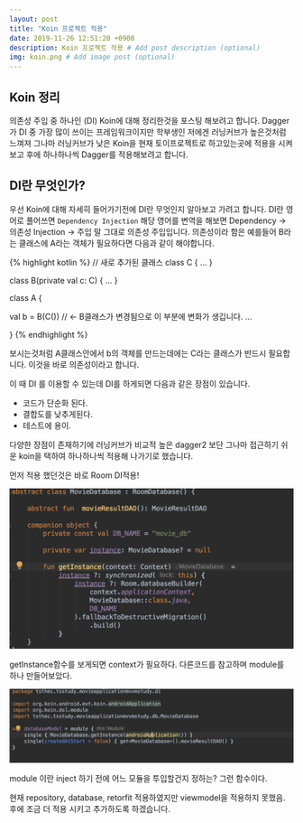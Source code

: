 ```yaml
---
layout: post
title: "Koin 프로젝트 적용"
date: 2019-11-26 12:51:20 +0900
description: Koin 프로젝트 적용 # Add post description (optional)
img: koin.png # Add image post (optional)
---
```


## Koin 정리

의존성 주입 중 하나인 (DI) Koin에 대해 정리한것을 포스팅 해보려고 합니다. Dagger가 DI 중 가장 많이 쓰이는 프레임워크이지만 학부생인 저에겐 러닝커브가 높은것처럼 느껴져
그나마 러닝커브가 낮은 Koin을 현재 토이프로젝트로 하고있는곳에 적용을 시켜보고 후에 하나하나씩 Dagger를 적용해보려고 합니다.

## DI란 무엇인가?

우선 Koin에 대해 자세히 들어가기전에 DI란 무엇인지 알아보고 가려고 합니다. DI란 영어로 풀어쓰면 `Dependency Injection` 해당 영어를 변역을 해보면
Dependency -> 의존성 Injection -> 주입 말 그대로 의존성 주입입니다.
의존성이라 함은 예를들어 B라는 클래스에 A라는 객체가 필요하다면 다음과 같이 해야합니다.

{% highlight kotlin %}
// 새로 추가된 클래스
class C {
...
}

class B(private val c: C) {
...
}

class A {

val b = B(C()) // <- B클래스가 변경됨으로 이 부분에 변화가 생깁니다.
...

}
{% endhighlight %}

보시는것처럼 A클래스안에서 b의 객체를 만드는데에는 C라는 클래스가 반드시 필요합니다. 이것을 바로 의존성이라고 합니다.

이 때 DI 를 이용할 수 있는데 DI를 하게되면 다음과 같은 장점이 있습니다.

- 코드가 단순화 된다.
- 결합도를 낮추게된다.
- 테스트에 용이.

다양한 장점이 존재하기에 러닝커브가 비교적 높은 dagger2 보단 그나마 접근하기 쉬운 koin을 택하여 하나하나씩 적용해 나가기로 했습니다.

먼저 적용 했던것은 바로 Room DI적용!

![Room](../assets/img/Room-Database.png)

getInstance함수를 보게되면 context가 필요하다. 다른코드를 참고하며 module를 하나 만들어보았다.

![DI(module)](../assets/img/DI-module.png)

module 이란 inject 하기 전에 어느 모듈을 투입할건지 정하는? 그런 함수이다.

현재 repository, database, retorfit 적용하였지만 viewmodel을 적용하지 못했음.
후에 조금 더 적용 시키고 추가하도록 하겠습니다.
